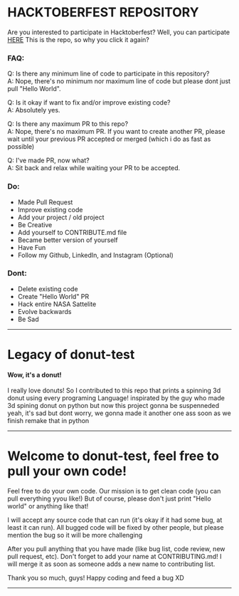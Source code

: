 
<h1>HACKTOBERFEST REPOSITORY</h1>

Are you interested to participate in Hacktoberfest? Well, you can participate [HERE](https://github.com/SilvaneUX/donut-test) This is the repo, so why you click it again?

<h3>FAQ: </h3>

Q: Is there any minimum line of code to participate in this repository?
<br>
A: Nope, there's no minimum nor maximum line of code but please dont just pull "Hello World".

Q: Is it okay if want to fix and/or improve existing code?
<br>
A: Absolutely yes.

Q: Is there any maximum PR to this repo?
<br>
A: Nope, there's no maximum PR. If you want to create another PR, please wait until your previous PR accepted or merged (which i do as fast as possible)

Q: I've made PR, now what?
<br>
A: Sit back and relax while waiting your PR to be accepted.


<h3>Do: </h3>

- Made Pull Request
- Improve existing code
- Add your project / old project
- Be Creative
- Add yourself to CONTRIBUTE.md file
- Became better version of yourself
- Have Fun
- Follow my Github, LinkedIn, and Instagram (Optional)

<h3>Dont:</h3>

- Delete existing code
- Create "Hello World" PR
- Hack entire NASA Sattelite
- Evolve backwards
- Be Sad


---------------------------------------------------------------------------------------------
<h1>Legacy of donut-test</h1>

#### Wow, it's a donut!
I really love donuts! So I contributed to this repo that prints a spinning 3d donut using every programing Language! 
inspirated by the guy who made 3d spining donut on python
but now this project gonna be suspenneded
yeah, it's sad
but dont worry, we gonna made it another one ass soon as we finish remake that in python

--------------------------------------------------------------------------------------------

<h1> Welcome to donut-test, feel free to pull your own code! </h1>

Feel free to do your own code. Our mission is to get clean code (you can pull everything yyou like!)
But of course, please don't just print "Hello world" or anything like that!

I will accept any source code that can run (it's okay if it had some bug, at least it can run).
All bugged code will be fixed by other people, but please mention the bug so it will be more challenging

After you pull anything that you have made (like bug list, code review, new pull request, etc). Don't forget to add your name at CONTRIBUTING.md!
I will merge it as soon as someone adds a new name to contributing list.

Thank you so much, guys! Happy coding and feed a bug XD

--------------------------------------------------------------------------------------------
